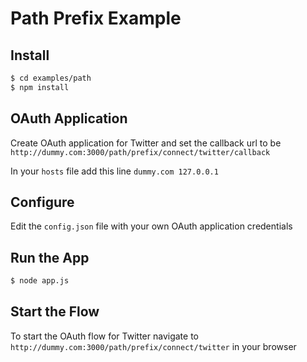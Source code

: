 
# Path Prefix Example


## Install

```bash
$ cd examples/path
$ npm install
```

## OAuth Application

Create OAuth application for Twitter and set the callback url to be `http://dummy.com:3000/path/prefix/connect/twitter/callback`

In your `hosts` file add this line `dummy.com 127.0.0.1`


## Configure

Edit the `config.json` file with your own OAuth application credentials


## Run the App

```bash
$ node app.js
```

## Start the Flow

To start the OAuth flow for Twitter navigate to `http://dummy.com:3000/path/prefix/connect/twitter` in your browser
